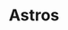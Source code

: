 ---
title: Astros
crosslinks:
- reddit_stream
- MLBStreams
- player
- TexasRangers
- NYYankees
- modnews
- BJLG
- thewestwing
- nfl
- livven
- '2013'
- MFWFiers
- Atlanta
- '2011'
- Mariners
- AstrosCirclejerk
- Seahawks
- BoxingStreams
- ethtrader
- pics
---